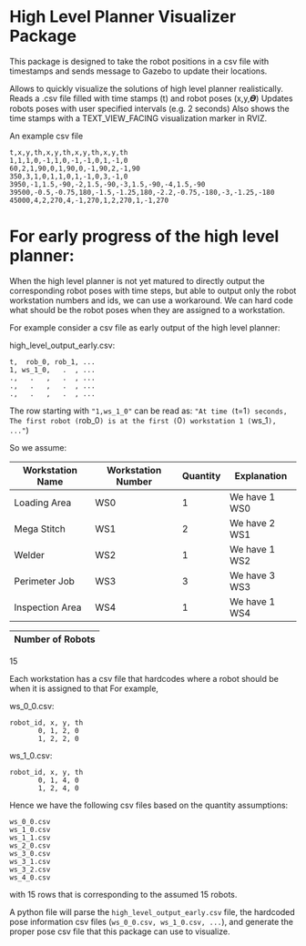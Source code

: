 # High Level Planner Visualizer Package
This package is designed to take the robot positions in a csv file with timestamps and sends message to Gazebo to update their locations.

Allows to quickly visualize the solutions of high level planner realistically. 
Reads a .csv file filled with time stamps (t) and robot poses (x,y,𝜭)
Updates robots poses with user specified intervals (e.g. 2 seconds)
Also shows the time stamps with a TEXT_VIEW_FACING visualization marker in RVIZ.

An example csv file
```
t,x,y,th,x,y,th,x,y,th,x,y,th
1,1,1,0,-1,1,0,-1,-1,0,1,-1,0
60,2,1,90,0,1,90,0,-1,90,2,-1,90
350,3,1,0,1,1,0,1,-1,0,3,-1,0
3950,-1,1.5,-90,-2,1.5,-90,-3,1.5,-90,-4,1.5,-90
39500,-0.5,-0.75,180,-1.5,-1.25,180,-2.2,-0.75,-180,-3,-1.25,-180
45000,4,2,270,4,-1,270,1,2,270,1,-1,270
```

# For early progress of the high level planner:

When the high level planner is not yet matured to directly output the corresponding robot poses with time steps,
but able to output only the robot workstation numbers and ids,
we can use a workaround. We can hard code what should be the robot poses when they are assigned to a workstation.

For example consider a csv file as early output of the high level planner:

high_level_output_early.csv:
```csv
t,  rob_0, rob_1, ...
1, ws_1_0,   .  , ...
.,   .   ,   .  , ... 
.,   .   ,   .  , ...
.,   .   ,   .  , ...
```
The row starting with `"1,ws_1_0"` can be read as: `"At time (`t=1`) seconds, The first robot (`rob_0`) is at the first (`0`) workstation 1 (`ws_1`), ..."`)

So we assume:

| Workstation Name| Workstation Number | Quantity | Explanation   |
| ---             | ---                | ---      | ---           |
| Loading Area    | WS0                | 1        | We have 1 WS0 |
| Mega Stitch     | WS1                | 2        | We have 2 WS1 |
| Welder          | WS2                | 1        | We have 1 WS2 |
| Perimeter Job   | WS3                | 3        | We have 3 WS3 |
| Inspection Area | WS4                | 1        | We have 1 WS4 |

|Number of Robots|
|--- |
15

Each workstation has a csv file that hardcodes where a robot should be when it is assigned to that
For example, 

ws_0_0.csv:
```csv
robot_id, x, y, th
       0, 1, 2, 0
       1, 2, 2, 0
```
ws_1_0.csv:
```csv
robot_id, x, y, th
       0, 1, 4, 0
       1, 2, 4, 0
```

Hence we have the following csv files based on the quantity assumptions:
```
ws_0_0.csv
ws_1_0.csv
ws_1_1.csv
ws_2_0.csv
ws_3_0.csv
ws_3_1.csv
ws_3_2.csv
ws_4_0.csv
```
with 15 rows that is corresponding to the assumed 15 robots.

A python file will parse the `high_level_output_early.csv` file, the hardcoded pose information csv files (`ws_0_0.csv, ws_1_0.csv, ...`), and generate the proper pose csv file that this package can use to visualize.

